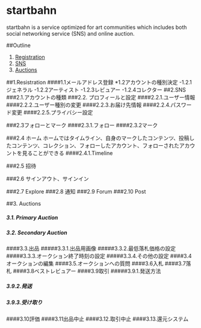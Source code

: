 **startbahn**
====
startbahn is a service optimized for art communities which includes both social networking service (SNS) and online auction.

##Outline
1. [Registration](#)
2. [SNS](#specifications)
3. [Auctions](#contribution)


##1.Resistration
####1.1メールアドレス登録
*1.2アカウントの種別決定
  -1.2.1ジェネラル
  -1.2.2アーティスト
  -1.2.3レビュアー
  -1.2.4コレクター
##2.SNS
###2.1.アカウントの種類
###2.2. プロフィールと設定
####2.2.1.ユーザー情報
####2.2.2.ユーザー種別の変更
####2.2.3.お届け先情報
####2.2.4.パスワード変更
####2.2.5.プライバシー設定

###2.3フォローとマーク
####2.3.1.フォロー
####2.3.2マーク

###2.4  ホーム
ホームではタイムライン、自身のマークしたコンテンツ、投稿したコンテンツ、コレクション、フォローしたアカウント、フォローされたアカウントを見ることができる
####2.4.1.Timeline

###2.5 招待

###2.6 サインアウト、サインイン

###2.7 Explore
###2.8 通知
###2.9 Forum
###2.10 Post

##3. Auctions
##### 3.1. Primary Auction
##### 3.2. Secondary Auction
####3.3.出品
#####3.3.1.出品用画像
#####3.3.2.最低落札価格の設定
#####3.3.3.オークション終了時刻の設定
#####3.3.4.その他の設定
####3.4オークションの編集
####3.5.オークションへの質問
####3.6入札
####3.7落札
####3.8ベストレビュアー
####3.9取引
#####3.9.1.発送方法
##### 3.9.2.発送
##### 3.9.3.受け取り
####3.10評価
####3.11出品中止
####3.12.取引中止
####3.13.還元システム

